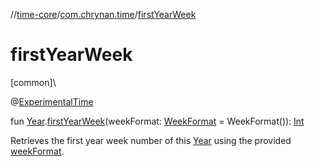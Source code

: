 //[time-core](../../index.md)/[com.chrynan.time](index.md)/[firstYearWeek](first-year-week.md)

# firstYearWeek

[common]\

@[ExperimentalTime](https://kotlinlang.org/api/latest/jvm/stdlib/kotlin.time/-experimental-time/index.html)

fun [Year](-year/index.md).[firstYearWeek](first-year-week.md)(weekFormat: [WeekFormat](-week-format/index.md) = WeekFormat()): [Int](https://kotlinlang.org/api/latest/jvm/stdlib/kotlin/-int/index.html)

Retrieves the first year week number of this [Year](-year/index.md) using the provided [weekFormat](first-year-week.md).
